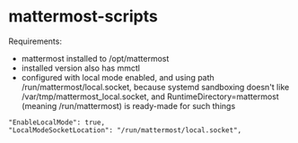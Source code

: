 # mattermost-scripts

Requirements:

- mattermost installed to /opt/mattermost
- installed version also has mmctl
- configured with local mode enabled, and using path /run/mattermost/local.socket,
  because systemd sandboxing doesn't like /var/tmp/mattermost_local.socket,
  and RuntimeDirectory=mattermost (meaning /run/mattermost) is ready-made for such things

````
"EnableLocalMode": true,
"LocalModeSocketLocation": "/run/mattermost/local.socket",
````

